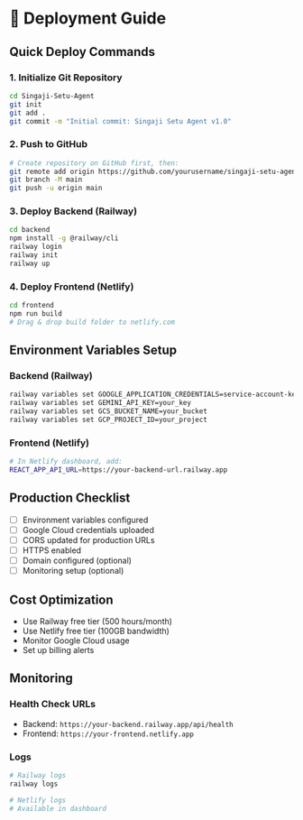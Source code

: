# 🚀 Deployment Guide

## Quick Deploy Commands

### 1. Initialize Git Repository
```bash
cd Singaji-Setu-Agent
git init
git add .
git commit -m "Initial commit: Singaji Setu Agent v1.0"
```

### 2. Push to GitHub
```bash
# Create repository on GitHub first, then:
git remote add origin https://github.com/yourusername/singaji-setu-agent.git
git branch -M main
git push -u origin main
```

### 3. Deploy Backend (Railway)
```bash
cd backend
npm install -g @railway/cli
railway login
railway init
railway up
```

### 4. Deploy Frontend (Netlify)
```bash
cd frontend
npm run build
# Drag & drop build folder to netlify.com
```

## Environment Variables Setup

### Backend (Railway)
```bash
railway variables set GOOGLE_APPLICATION_CREDENTIALS=service-account-key.json
railway variables set GEMINI_API_KEY=your_key
railway variables set GCS_BUCKET_NAME=your_bucket
railway variables set GCP_PROJECT_ID=your_project
```

### Frontend (Netlify)
```bash
# In Netlify dashboard, add:
REACT_APP_API_URL=https://your-backend-url.railway.app
```

## Production Checklist

- [ ] Environment variables configured
- [ ] Google Cloud credentials uploaded
- [ ] CORS updated for production URLs
- [ ] HTTPS enabled
- [ ] Domain configured (optional)
- [ ] Monitoring setup (optional)

## Cost Optimization

- Use Railway free tier (500 hours/month)
- Use Netlify free tier (100GB bandwidth)
- Monitor Google Cloud usage
- Set up billing alerts

## Monitoring

### Health Check URLs
- Backend: `https://your-backend.railway.app/api/health`
- Frontend: `https://your-frontend.netlify.app`

### Logs
```bash
# Railway logs
railway logs

# Netlify logs
# Available in dashboard
```